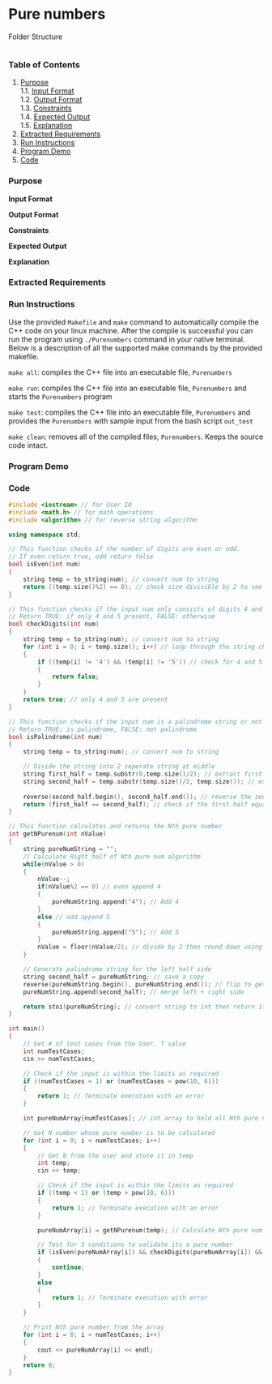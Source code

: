 # Pure numbers

Folder Structure
```

```

### Table of Contents
1. [Purpose](#Purpose)</br>
   1.1. [Input Format](#Input_Format)</br>
   1.2. [Output Format](#Output_Format)</br>
   1.3. [Constraints](#Constraints)</br>
   1.4. [Expected Output](#Expected_Output)</br>
   1.5. [Explanation](#Explanation)</br>
2. [Extracted Requirements](#Extracted_Requirements)
3. [Run Instructions](#Run_Instructions)
4. [Program Demo](#Program_Demo)
5. [Code](#Code)

### Purpose <a name="Purpose"></a>

**Input Format** <a name="Input_Format"></a>

**Output Format** <a name="Output_Format"></a>

**Constraints** <a name="Constraints"></a>

**Expected Output** <a name="Expected_Output"></a>

**Explanation** <a name="Explanation"></a>

### Extracted Requirements <a name="Extracted_Requirements"></a>

### Run Instructions <a name="Run_Instructions"></a>

Use the provided `Makefile` and `make` command to automatically compile the C++ code on your linux machine. After the compile is successful you can run the program using `./Purenumbers` command in your native terminal. Below is a description of all the supported make commands by the provided makefile.

`make all`: compiles the C++ file into an executable file, `Purenumbers`

`make run`: compiles the C++ file into an executable file, `Purenumbers` and starts the `Purenumbers` program

`make test`: compiles the C++ file into an executable file, `Purenumbers` and provides the `Purenumbers` with sample input from the bash script `out_test`

`make clean`: removes all of the compiled files, `Purenumbers`. Keeps the source code intact.

### Program Demo <a name="Program_Demo"></a>

### Code <a name="Code"></a>
```cpp
#include <iostream> // for User IO
#include <math.h> // for math operations
#include <algorithm> // for reverse string algorithm

using namespace std;

// This function checks if the number of digits are even or odd. 
// If even return true, odd return false
bool isEven(int num)
{
    string temp = to_string(num); // convert num to string
    return ((temp.size()%2) == 0); // check size divisible by 2 to see if even/odd
}

// This function checks if the input num only consists of digits 4 and 5
// Return TRUE: if only 4 and 5 present, FALSE: otherwise
bool checkDigits(int num)
{
    string temp = to_string(num); // convert num to string
    for (int i = 0; i < temp.size(); i++) // loop through the string character by character
    {
        if ((temp[i] != '4') && (temp[i] != '5')) // check for 4 and 5 presence
        {
            return false;
        }
    }
    return true; // only 4 and 5 are present
}

// This function checks if the input num is a palindrome string or not
// Return TRUE: is palindrome, FALSE: not palindrome
bool isPalindrome(int num)
{
    string temp = to_string(num); // convert num to string

    // Divide the string into 2 seperate string at middle
    string first_half = temp.substr(0,temp.size()/2); // extract first half = [0, size()/2)
    string second_half = temp.substr(temp.size()/2, temp.size()); // extract second half = [size()/2, size())
    
    reverse(second_half.begin(), second_half.end()); // reverse the second half
    return (first_half == second_half); // check if the first half equals the reverse second half of the string
}

// This function calculates and returns the Nth pure number
int getNPurenum(int nValue)
{
    string pureNumString = "";
    // Calculate Right half of Nth pure num algorithm
    while(nValue > 0)
    {
        nValue--;
        if(nValue%2 == 0) // even append 4
        {
            pureNumString.append("4"); // Add 4
        }
        else // odd append 5
        {
            pureNumString.append("5"); // Add 5
        }
        nValue = floor(nValue/2); // divide by 2 then round down using floor function        
    }

    // Generate palindrome string for the left half side
    string second_half = pureNumString; // save a copy
    reverse(pureNumString.begin(), pureNumString.end()); // flip to get left side
    pureNumString.append(second_half); // merge left + right side

    return stoi(pureNumString); // convert string to int then return it
}

int main()
{
    // Get # of test cases from the User. T value
    int numTestCases;
    cin >> numTestCases;

    // Check if the input is within the limits as required
    if ((numTestCases < 1) or (numTestCases > pow(10, 6)))
    {
        return 1; // Terminate execution with an error
    }

    int pureNumArray[numTestCases]; // int array to hold all Nth pure numbers

    // Get N number whose pure number is to be calculated
    for (int i = 0; i < numTestCases; i++)
    {
        // Get N from the user and store it in temp
        int temp;
        cin >> temp;

        // Check if the input is within the limits as required
        if ((temp < 1) or (temp > pow(10, 6)))
        {
            return 1; // Terminate execution with an error
        }

        pureNumArray[i] = getNPurenum(temp); // Calculate Nth pure num and add it to array

        // Test for 3 conditions to validate its a pure number
        if (isEven(pureNumArray[i]) && checkDigits(pureNumArray[i]) && isPalindrome(pureNumArray[i]))
        {
            continue;
        }
        else
        {
            return 1; // Terminate execution with error
        }
    }

    // Print Nth pure number from the array
    for (int i = 0; i < numTestCases; i++)
    {
        cout << pureNumArray[i] << endl;
    }
    return 0;
}
```